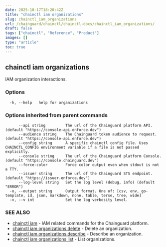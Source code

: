 ```yaml
---
date: 2025-10-17T18:20:42Z
title: "chainctl iam organizations"
slug: chainctl_iam_organizations
url: /chainguard/chainctl/chainctl-docs/chainctl_iam_organizations/
draft: false
tags: ["chainctl", "Reference", "Product"]
images: []
type: "article"
toc: true
---
```

## chainctl iam organizations

IAM organization interactions.

### Options

```
  -h, --help   help for organizations
```

### Options inherited from parent commands

```
      --api string         The url of the Chainguard platform API. (default "https://console-api.enforce.dev")
      --audience string    The Chainguard token audience to request. (default "https://console-api.enforce.dev")
      --config string      A specific chainctl config file. Uses CHAINCTL_CONFIG environment variable if a file is not passed explicitly.
      --console string     The url of the Chainguard platform Console. (default "https://console.chainguard.dev")
      --force-color        Force color output even when stdout is not a TTY.
      --issuer string      The url of the Chainguard STS endpoint. (default "https://issuer.enforce.dev")
      --log-level string   Set the log level (debug, info) (default "ERROR")
  -o, --output string      Output format. One of: [csv, env, go-template, id, json, markdown, none, table, terse, tree, wide]
  -v, --v int              Set the log verbosity level.
```

### SEE ALSO

* [chainctl iam](/chainguard/chainctl/chainctl-docs/chainctl_iam/)	 - IAM related commands for the Chainguard platform.
* [chainctl iam organizations delete](/chainguard/chainctl/chainctl-docs/chainctl_iam_organizations_delete/)	 - Delete an organization.
* [chainctl iam organizations describe](/chainguard/chainctl/chainctl-docs/chainctl_iam_organizations_describe/)	 - Describe an organization.
* [chainctl iam organizations list](/chainguard/chainctl/chainctl-docs/chainctl_iam_organizations_list/)	 - List organizations.

